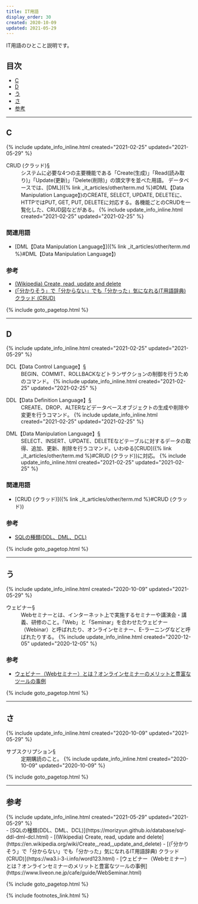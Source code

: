 ```yaml
---
title: IT用語
display_order: 30
created: 2020-10-09
updated: 2021-05-29
---
```

IT用語のひとこと説明です。

## <a name="index">目次</a>

<ul id="index_ul">
<li><a href="#C">C</a></li>
<li><a href="#D">D</a></li>
<li><a href="#う">う</a></li>
<li><a href="#さ">さ</a></li>
<li><a href="#reference">参考</a></li>
</ul>

* * *
## <a name="C">C</a>
<div class="chapter-updated">{% include update_info_inline.html created="2021-02-25" updated="2021-05-29" %}</div>
<dl>
  <dt markdown="span"><a name="CRUD (クラッド)">CRUD (クラッド)</a><a name="CRUD (クラッド)" href="{% link _it_articles/other/term.md %}#CRUD (クラッド)">§</a>
  </dt>
  <dd markdown="span">システムに必要な4つの主要機能である「Create(生成)」「Read(読み取り)」「Update(更新)」「Delete(削除)」の頭文字を並べた用語。  
  データベースでは、[DML]({% link _it_articles/other/term.md %}#DML【Data Manipulation Language】)のCREATE, SELECT, UPDATE, DELETEに、HTTPではPUT, GET, PUT, DELETEに対応する。各機能ごとのCRUDを一覧化した、CRUD図などがある。
  {% include update_info_inline.html created="2021-02-25" updated="2021-02-25" %}
  </dd>
</dl>

### 関連用語
- [DML【Data Manipulation Language】]({% link _it_articles/other/term.md %}#DML【Data Manipulation Language】)

### 参考
- [(Wikipedia) Create, read, update and delete](https://en.wikipedia.org/wiki/Create,_read,_update_and_delete)
- [(「分かりそう」で「分からない」でも「分かった」気になれるIT用語辞典)  クラッド (CRUD)](https://wa3.i-3-i.info/word123.html)

{% include goto_pagetop.html %}

* * *
## <a name="D">D</a>
<div class="chapter-updated">{% include update_info_inline.html created="2021-02-25" updated="2021-05-29" %}</div>
<dl>
  <dt markdown="span"><a name="DCL【Data Control Language】">DCL【Data Control Language】</a><a name="DCL【Data Control Language】" href="{% link _it_articles/other/term.md %}#DCL【Data Control Language】">§</a>
  </dt>
  <dd markdown="span">BEGIN、COMMIT、ROLLBACKなどトランザクションの制御を行うためのコマンド。
  {% include update_info_inline.html created="2021-02-25" updated="2021-02-25" %}
  </dd>
</dl>

<dl>
  <dt markdown="span"><a name="DDL【Data Definition Language】">DDL【Data Definition Language】</a><a name="DDL【Data Definition Language】" href="{% link _it_articles/other/term.md %}#DDL【Data Definition Language】">§</a>
  </dt>
  <dd markdown="span">CREATE、DROP、ALTERなどデータベースオブジェクトの生成や削除や変更を行うコマンド。
  {% include update_info_inline.html created="2021-02-25" updated="2021-02-25" %}
  </dd>
</dl>

<dl>
  <dt markdown="span"><a name="DML【Data Manipulation Language】">DML【Data Manipulation Language】</a><a name="DML【Data Manipulation Language】" href="{% link _it_articles/other/term.md %}#DML【Data Manipulation Language】">§</a>
  </dt>
  <dd markdown="span">SELECT、INSERT、UPDATE、DELETEなどテーブルに対するデータの取得、追加、更新、削除を行うコマンド。いわゆる[CRUD]({% link _it_articles/other/term.md %}#CRUD (クラッド))に対応。
  {% include update_info_inline.html created="2021-02-25" updated="2021-02-25" %}</dd>
</dl>

### 関連用語
- [CRUD (クラッド)]({% link _it_articles/other/term.md %}#CRUD (クラッド))

### 参考
- [SQLの種類(DDL、DML、DCL)](https://morizyun.github.io/database/sql-ddl-dml-dcl.html)

{% include goto_pagetop.html %}

* * *
## <a name="う">う</a>
<div class="chapter-updated">{% include update_info_inline.html created="2020-10-09" updated="2021-05-29" %}</div>
<dl>
  <dt markdown="span"><a name="ウェビナー">ウェビナー</a><a name="ウェビナー" href="{% link _it_articles/other/term.md %}#ウェビナー">§</a>
  </dt>
  <dd markdown="span">Webセミナーとは、インターネット上で実施するセミナーや講演会・講義、研修のこと。「Web」と「Seminar」を合わせたウェビナー（Webinar）と呼ばれたり、オンラインセミナー、E-ラーニングなどと呼ばれたりする。
  {% include update_info_inline.html created="2020-12-05" updated="2020-12-05" %}
  </dd>
</dl>

### 参考
- [ウェビナー（Webセミナー）とは？オンラインセミナーのメリットと豊富なツールの事例](https://www.liveon.ne.jp/cafe/guide/WebSeminar.html)

{% include goto_pagetop.html %}

* * *
## <a name="さ">さ</a>
<div class="chapter-updated">{% include update_info_inline.html created="2020-10-09" updated="2021-05-29" %}</div>
<dl>
  <dt markdown="span"><a name="サブスクリプション">サブスクリプション</a><a name="サブスクリプション" href="{% link _it_articles/other/term.md %}#サブスクリプション">§</a>
  </dt>
  <dd markdown="span">定期購読のこと。
  {% include update_info_inline.html created="2020-10-09" updated="2020-10-09" %}
  </dd>
</dl>

{% include goto_pagetop.html %}

* * *
## <a name="reference">参考</a>
<div class="chapter-updated">{% include update_info_inline.html created="2021-05-29" updated="2021-05-29" %}</div>
- [SQLの種類(DDL、DML、DCL)](https://morizyun.github.io/database/sql-ddl-dml-dcl.html)
- [(Wikipedia) Create, read, update and delete](https://en.wikipedia.org/wiki/Create,_read,_update_and_delete)
- [(「分かりそう」で「分からない」でも「分かった」気になれるIT用語辞典)  クラッド (CRUD)](https://wa3.i-3-i.info/word123.html)
- [ウェビナー（Webセミナー）とは？オンラインセミナーのメリットと豊富なツールの事例](https://www.liveon.ne.jp/cafe/guide/WebSeminar.html)

{% include goto_pagetop.html %}

{% include footnotes_link.html %}

